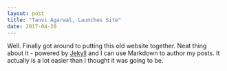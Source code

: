 ```yaml
---
layout: post
title: "Tanvi Agarwal, Launches Site"
date: 2017-04-20
---
```


Well. Finally got around to putting this old website together. Neat thing about it - powered by [Jekyll](http://jekyllrb.com) and I can use Markdown to author my posts. It actually is a lot easier than I thought it was going to be.

